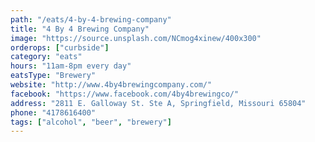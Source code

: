 ```yaml
---
path: "/eats/4-by-4-brewing-company"
title: "4 By 4 Brewing Company"
image: "https://source.unsplash.com/NCmog4xinew/400x300"
orderops: ["curbside"]
category: "eats"
hours: "11am-8pm every day"
eatsType: "Brewery"
website: "http://www.4by4brewingcompany.com/"
facebook: "https://www.facebook.com/4by4brewingco/"
address: "2811 E. Galloway St. Ste A, Springfield, Missouri 65804"
phone: "4178616400"
tags: ["alcohol", "beer", "brewery"]
---
```

